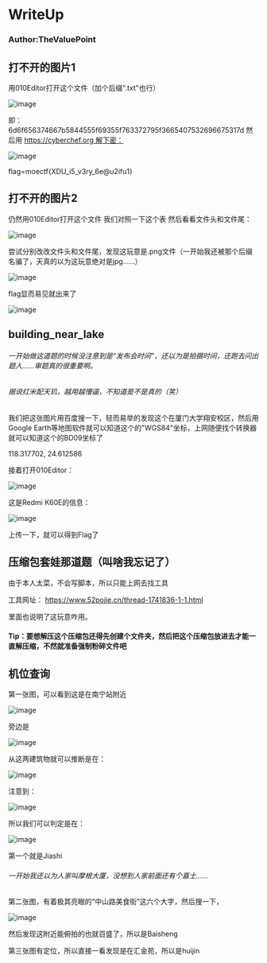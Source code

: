 # WriteUp
### Author:TheValuePoint

## 打不开的图片1
用010Editor打开这个文件（加个后缀".txt"也行）

![image](https://github.com/TheValuePoint/MoeCTF_2023/assets/58455675/1a748c5a-4a13-4070-b8aa-fb82c2e76e85)

即：
6d6f656374667b5844555f69355f763372795f3665407532696675317d
然后用 https://cyberchef.org 解下密：

![image](https://github.com/TheValuePoint/MoeCTF_2023/assets/58455675/023ebc34-d4fc-4ff5-bda0-dfca362a97bb)

flag=moectf{XDU_i5_v3ry_6e@u2ifu1}

## 打不开的图片2
仍然用010Editor打开这个文件
我们对照一下这个表
然后看看文件头和文件尾：

![image](https://github.com/TheValuePoint/MoeCTF_2023/assets/58455675/e1d11649-3f0f-442e-87f1-e6c8b5b3bb64)


尝试分别改改文件头和文件尾，发现这玩意是.png文件（一开始我还被那个后缀名骗了，天真的以为这玩意绝对是jpg……）

![image](https://github.com/TheValuePoint/MoeCTF_2023/assets/58455675/aabecc57-d31e-4ead-bb38-fae9a5c1291a)

flag显而易见就出来了

![image](https://github.com/TheValuePoint/MoeCTF_2023/assets/58455675/a487443b-0caf-4f66-8664-51e40e1bef6b)

## building_near_lake
###### 一开始做这道题的时候没注意到是“发布会时间”，还以为是拍摄时间，还跑去问出题人……审题真的很重要啊。

###### 据说红米配天玑，越用越懵逼，不知道是不是真的（笑）

我们把这张图片用百度搜一下，轻而易举的发现这个在厦门大学翔安校区，然后用Google Earth等地图软件就可以知道这个的"WGS84"坐标，上网随便找个转换器就可以知道这个的BD09坐标了

118.317702, 24.612586

接着打开010Editor：

![image](https://github.com/TheValuePoint/MoeCTF_2023/assets/58455675/aa44d1f6-5fd5-41ce-89a4-ed2e5c71f2f1)

这是Redmi K60E的信息：

![image](https://github.com/TheValuePoint/MoeCTF_2023/assets/58455675/b5e176ff-852c-411f-aec8-1b3acb4bda55)

上传一下，就可以得到Flag了

## 压缩包套娃那道题（叫啥我忘记了）
由于本人太菜，不会写脚本，所以只能上网去找工具

工具网址： https://www.52pojie.cn/thread-1741836-1-1.html

里面也说明了这玩意咋用。
#### Tip：要想解压这个压缩包还得先创建个文件夹，然后把这个压缩包放进去才能一直解压缩，不然就准备强制粉碎文件吧

## 机位查询

第一张图，可以看到这是在南宁站附近

![image](https://github.com/TheValuePoint/MoeCTF_2023/assets/58455675/d3de7b96-e717-4217-b944-43627c7a844d)

旁边是

![image](https://github.com/TheValuePoint/MoeCTF_2023/assets/58455675/7282b0ec-7855-49ac-ac31-5c7940d1f097)

从这两建筑物就可以推断是在：

![image](https://github.com/TheValuePoint/MoeCTF_2023/assets/58455675/ccb03874-8c15-4898-a643-63dd1f5ace93)

注意到：

![image](https://github.com/TheValuePoint/MoeCTF_2023/assets/58455675/cf949b67-d260-48cf-b6d7-27c8a3a8cb9e)

所以我们可以判定是在：

![image](https://github.com/TheValuePoint/MoeCTF_2023/assets/58455675/f6530d05-1ad6-4bd3-a505-b32316a8b455)

第一个就是Jiashi
###### 一开始我还以为人家叫摩根大厦，没想到人家前面还有个嘉士……

第二张图，有着极其亮眼的“中山路美食街”这六个大字，然后搜一下，

![image](https://github.com/TheValuePoint/MoeCTF_2023/assets/58455675/20de6e41-463d-44e6-863e-1db509f5a782)

然后发现这附近能俯拍的也就百盛了，所以是Baisheng

第三张图有定位，所以直接一看发现是在汇金苑，所以是huijin



